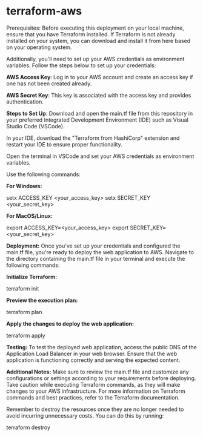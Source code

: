 # terraform-aws

Prerequisites:
Before executing this deployment on your local machine, ensure that you have Terraform installed. If Terraform is not already installed on your system, you can download and install it from here based on your operating system.

Additionally, you'll need to set up your AWS credentials as environment variables. Follow the steps below to set up your credentials:

**AWS Access Key**: Log in to your AWS account and create an access key if one has not been created already.

**AWS Secret Key**: This key is associated with the access key and provides authentication.

**Steps to Set Up**:
  Download and open the main.tf file from this repository in your preferred Integrated Development Environment (IDE) such as Visual Studio Code (VSCode).
  
  In your IDE, download the "Terraform from HashiCorp" extension and restart your IDE to ensure proper functionality.
  
  Open the terminal in VSCode and set your AWS credentials as environment variables. 

Use the following commands:

**For Windows:**

setx ACCESS_KEY <your_access_key>
setx SECRET_KEY <your_secret_key>

**For MacOS/Linux:**

export ACCESS_KEY=<your_access_key>
export SECRET_KEY=<your_secret_key>

**Deployment:**
Once you've set up your credentials and configured the main.tf file, you're ready to deploy the web application to AWS. Navigate to the directory containing the main.tf file in your terminal and execute the following commands:

**Initialize Terraform:**

terraform init

**Preview the execution plan:**

terraform plan

**Apply the changes to deploy the web application:**

terraform apply

**Testing:**
To test the deployed web application, access the public DNS of the Application Load Balancer in your web browser. Ensure that the web application is functioning correctly and serving the expected content.

**Additional Notes:**
Make sure to review the main.tf file and customize any configurations or settings according to your requirements before deploying.
Take caution while executing Terraform commands, as they will make changes to your AWS infrastructure.
For more information on Terraform commands and best practices, refer to the Terraform documentation.

Remember to destroy the resources once they are no longer needed to avoid incurring unnecessary costs. You can do this by running:

terraform destroy
